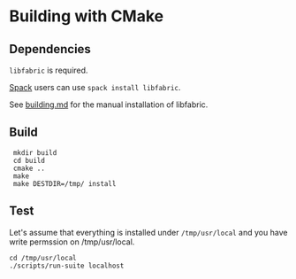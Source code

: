 # Building with CMake

## Dependencies

`libfabric` is required.

[Spack](https://spack.io/) users can use `spack install libfabric`.

See [building.md](building.md) for the manual installation of libfabric.

## Build

     mkdir build
     cd build
     cmake ..
     make
     make DESTDIR=/tmp/ install

## Test

Let's assume that everything is installed under `/tmp/usr/local`
and you have write permssion on /tmp/usr/local.

    cd /tmp/usr/local
    ./scripts/run-suite localhost


